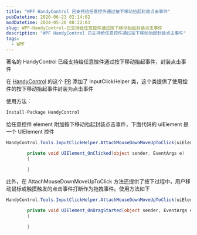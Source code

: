 ```yaml
---
title: "WPF HandyControl 已支持给任意控件通过按下移动抬起封装点击事件"
pubDatetime: 2020-06-23 02:14:02
modDatetime: 2024-05-20 08:22:03
slug: WPF-HandyControl-已支持给任意控件通过按下移动抬起封装点击事件
description: "WPF HandyControl 已支持给任意控件通过按下移动抬起封装点击事件"
tags:
  - WPF
---
```





著名的 HandyControl 已经支持给任意控件通过按下移动抬起事件，封装点击事件

<!--more-->


<!-- CreateTime:6/23/2020 10:14:02 AM -->



在 [HandyControl](https://github.com/HandyOrg/HandyControl/pull/414) 的这个 [PR](https://github.com/HandyOrg/HandyControl/pull/414) 添加了 InputClickHelper 类，这个类提供了使用控件的按下移动抬起事件封装为点击事件

使用方法：

```csharp
Install-Package HandyControl
```

给任意控件 element 附加按下移动抬起封装点击事件，下面代码的 uiElement 是一个 UIElement 控件

```csharp
HandyControl.Tools.InputClickHelper.AttachMouseDownMoveUpToClick(uiElement, UIElement_OnClicked);

        private void UIElement_OnClicked(object sender, EventArgs e)
        {
            
        }
```

此外，在 AttachMouseDownMoveUpToClick 方法还提供了按下过程中，用户移动鼠标或触摸触发的点击事件打断作为拖拽事件。使用方法如下

```csharp
HandyControl.Tools.InputClickHelper.AttachMouseDownMoveUpToClick(uiElement, UIElement_OnClicked, UIElement_OnDragStarted);

        private void UIElement_OnDragStarted(object sender, EventArgs e)
        {
            
        }
```

